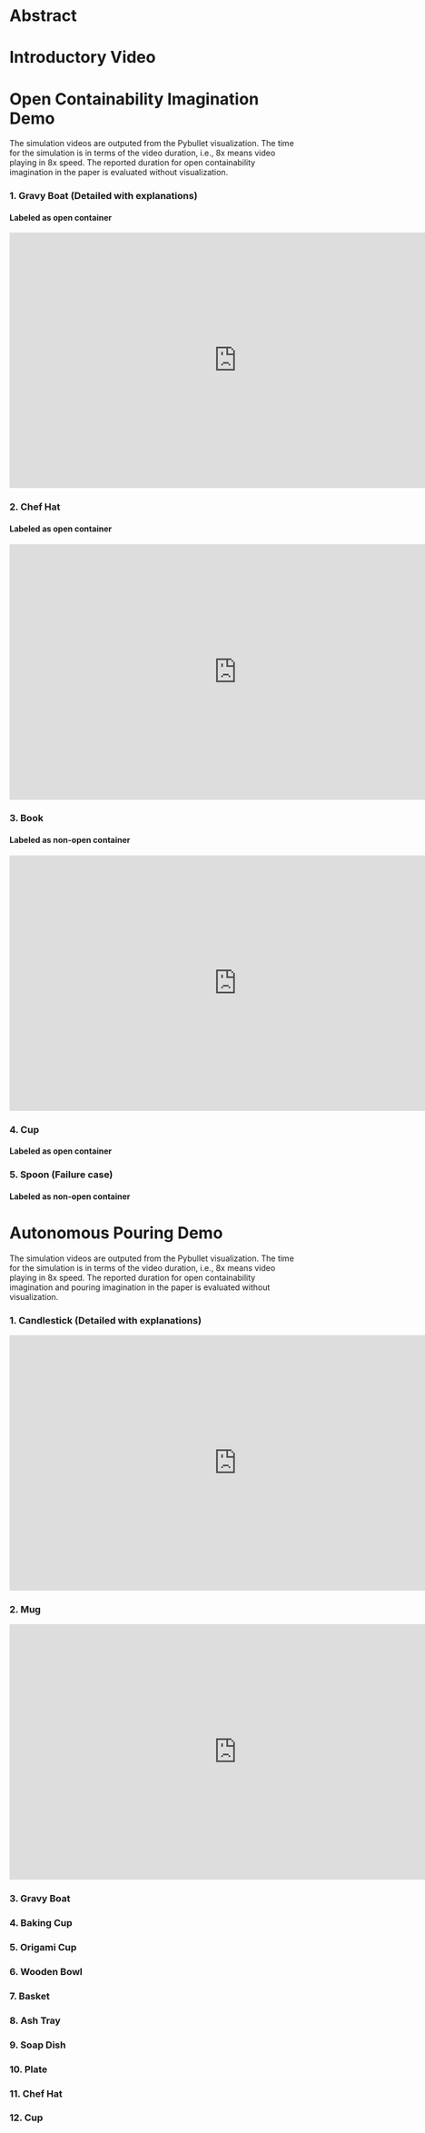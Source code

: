 # Abstract

# Introductory Video


# Open Containability Imagination Demo

The simulation videos are outputed from the Pybullet visualization. The time for the simulation is in terms of the video duration, i.e., 8x means video playing in 8x speed. The reported duration for open containability imagination in the paper is evaluated without visualization.

### 1. Gravy Boat (Detailed with explanations)
#### Labeled as open container
<iframe width="800" height="450" src="https://www.youtube.com/embed/U5a4fG1ptfA" frameborder="0" allow="autoplay; encrypted-media" allowfullscreen></iframe>

### 2. Chef Hat
#### Labeled as open container
<iframe width="800" height="450" src="https://www.youtube.com/embed/y-YYY_bs_Ps" frameborder="0" allow="autoplay; encrypted-media" allowfullscreen></iframe>

### 3. Book
#### Labeled as non-open container
<iframe width="800" height="450" src="https://www.youtube.com/embed/zGaItrrFKts" frameborder="0" allow="autoplay; encrypted-media" allowfullscreen></iframe>

### 4. Cup
#### Labeled as open container

### 5. Spoon (Failure case)
#### Labeled as non-open container


# Autonomous Pouring Demo

The simulation videos are outputed from the Pybullet visualization. The time for the simulation is in terms of the video duration, i.e., 8x means video playing in 8x speed. The reported duration for open containability imagination and pouring imagination in the paper is evaluated without visualization.

### 1. Candlestick (Detailed with explanations)
<iframe width="800" height="450" src="https://www.youtube.com/embed/mfr69KGa_W0" frameborder="0" allow="autoplay; encrypted-media" allowfullscreen></iframe>

### 2. Mug
<iframe width="800" height="450" src="https://www.youtube.com/embed/blZZeJ2g-90" frameborder="0" allow="autoplay; encrypted-media" allowfullscreen></iframe>

### 3. Gravy Boat

### 4. Baking Cup

### 5. Origami Cup

### 6. Wooden Bowl

### 7. Basket

### 8. Ash Tray

### 9. Soap Dish

### 10. Plate

### 11. Chef Hat

### 12. Cup
